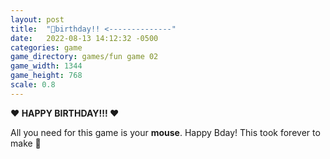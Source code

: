 ```yaml
---
layout: post
title:  "🎉birthday!! <--------------"
date:   2022-08-13 14:12:32 -0500
categories: game
game_directory: games/fun game 02
game_width: 1344
game_height: 768
scale: 0.8
---
```


**❤️ HAPPY BIRTHDAY!!! ❤️**

All you need for this game is your **mouse**. Happy Bday! This took forever to make 🥴
